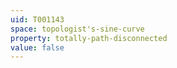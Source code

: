 ```yaml
---
uid: T001143
space: topologist's-sine-curve
property: totally-path-disconnected
value: false
---
```

